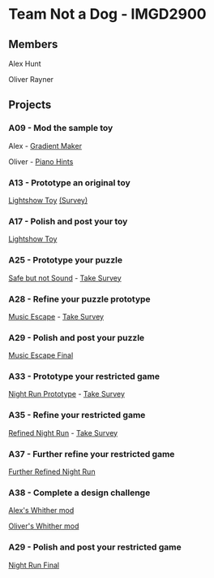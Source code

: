 # Team Not a Dog - IMGD2900

## Members
Alex Hunt

Oliver Rayner

## Projects

### A09 - Mod the sample toy

Alex - [Gradient Maker](https://alexmhunt.github.io/notadog/Projects/GradientMaker/game.html)

Oliver - [Piano Hints](https://alexmhunt.github.io/notadog/Projects/PianoHints/game.html)

### A13 - Prototype an original toy
[Lightshow Toy](https://alexmhunt.github.io/notadog/Projects/A13/PS3.3d/game.html) [(Survey)](https://forms.gle/a9RtE6DX8pt79saV7)

### A17 - Polish and post your toy
[Lightshow Toy](https://alexmhunt.github.io/notadog/Projects/A17/PS3.3d/game.html)

### A25 - Prototype your puzzle
[Safe but not Sound](https://alexmhunt.github.io/notadog/Projects/A25/game.html) - [Take Survey](https://forms.gle/HXnfxV4qrsXoK8hK8)

### A28 - Refine your puzzle prototype
[Music Escape](https://alexmhunt.github.io/notadog/Projects/A28/game.html) - [Take Survey](https://docs.google.com/forms/d/e/1FAIpQLSfpYkIAv_3_rjbQ5le1Fnm16e5kptNP-zs0IXVwULrNbCB80Q/viewform?usp=sf_link)

### A29 - Polish and post your puzzle
[Music Escape Final](https://alexmhunt.github.io/notadog/Projects/A29/game.html)

### A33 - Prototype your restricted game
[Night Run Prototype](https://alexmhunt.github.io/notadog/Projects/A33/game.html) - [Take Survey](https://docs.google.com/forms/d/e/1FAIpQLScMyxE_NNd0_BoTUrIepnR8xQhaZvI5KuGMacIugZXvSMystw/viewform?usp=sf_link)

### A35 - Refine your restricted game
[Refined Night Run](https://alexmhunt.github.io/notadog/Projects/A35/game.html) - [Take Survey](https://docs.google.com/forms/d/e/1FAIpQLSdPDMSqjkpjT-pF3bLhDXxBmDcm5mcdK1JNW8LwqNi8hDFoyg/viewform?usp=sf_link)

### A37 - Further refine your restricted game
[Further Refined Night Run](https://alexmhunt.github.io/notadog/Projects/A37/game.html)

### A38 - Complete a design challenge
[Alex's Whither mod](https://alexmhunt.github.io/notadog/Projects/A38-alex/game.html)

[Oliver's Whither mod](https://alexmhunt.github.io/notadog/Projects/oliver-A38/game.html)

### A29 - Polish and post your restricted game
[Night Run Final](https://alexmhunt.github.io/notadog/Projects/A39/game.html)

